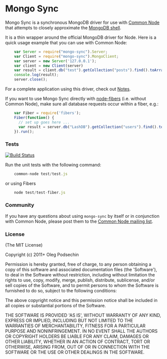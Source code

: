 # Mongo Sync

Mongo Sync is a synchronous MongoDB driver for use with [Common Node](http://olegp.github.com/common-node/) that attempts to closely approximate the [MongoDB shell](http://www.mongodb.org/display/DOCS/dbshell+Reference).

It is a thin wrapper around the official MongoDB driver for Node. Here is a quick usage example that you can use with Common Node:

```javascript
    var Server = require("mongo-sync").Server;
    var Client = require("mongo-sync").MongoClient;
    var server = new Server('127.0.0.1');
    var client = new Client(server)
    var result = client.db("test").getCollection("posts").find().toArray();
    console.log(result);
    server.close();
```

For a complete application using this driver, check out [Notes](https://github.com/olegp/notes/). 

If you want to use Mongo Sync directly with [node-fibers](https://github.com/laverdet/node-fibers) (i.e. without Common Node), make sure all database requests occur within a fiber, e.g.:

```javascript
    var Fiber = require('fibers');
    Fiber(function() {
      // set up goes here ...
      var result = server.db("LashDB").getCollection("users").find().toArray();
    }).run();
```

### Tests

[![Build Status](https://travis-ci.org/olegp/mongo-sync.svg?branch=master)](https://travis-ci.org/olegp/mongo-sync)

Run the unit tests with the following command:

```javascript
    common-node test/test.js
```

or using Fibers
```javascript
    node test/test-fiber.js
```

### Community

If you have any questions about using `mongo-sync` by itself or in conjunction with Common Node, please post them to the [Common Node mailing list](https://groups.google.com/forum/#!forum/common-node).
    
### License 

(The MIT License)

Copyright (c) 2011+ Oleg Podsechin

Permission is hereby granted, free of charge, to any person obtaining a copy of this software and associated documentation files (the 'Software'), to deal in the Software without restriction, including without limitation the rights to use, copy, modify, merge, publish, distribute, sublicense, and/or sell copies of the Software, and to permit persons to whom the Software is furnished to do so, subject to the following conditions:

The above copyright notice and this permission notice shall be included in all copies or substantial portions of the Software.

THE SOFTWARE IS PROVIDED 'AS IS', WITHOUT WARRANTY OF ANY KIND, EXPRESS OR IMPLIED, INCLUDING BUT NOT LIMITED TO THE WARRANTIES OF MERCHANTABILITY, FITNESS FOR A PARTICULAR PURPOSE AND NONINFRINGEMENT. IN NO EVENT SHALL THE AUTHORS OR COPYRIGHT HOLDERS BE LIABLE FOR ANY CLAIM, DAMAGES OR OTHER LIABILITY, WHETHER IN AN ACTION OF CONTRACT, TORT OR OTHERWISE, ARISING FROM, OUT OF OR IN CONNECTION WITH THE SOFTWARE OR THE USE OR OTHER DEALINGS IN THE SOFTWARE.
